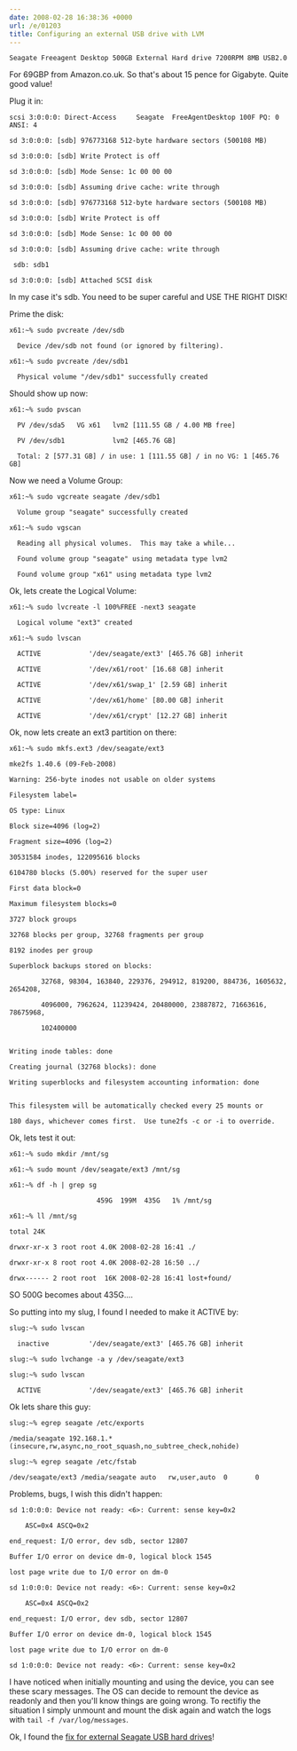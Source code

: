 ```yaml
---
date: 2008-02-28 16:38:36 +0000
url: /e/01203
title: Configuring an external USB drive with LVM
---
```




	Seagate Freeagent Desktop 500GB External Hard drive 7200RPM 8MB USB2.0

For 69GBP from Amazon.co.uk. So that's about 15 pence for Gigabyte. Quite good value!

Plug it in:


	scsi 3:0:0:0: Direct-Access     Seagate  FreeAgentDesktop 100F PQ: 0 ANSI: 4

	sd 3:0:0:0: [sdb] 976773168 512-byte hardware sectors (500108 MB)

	sd 3:0:0:0: [sdb] Write Protect is off

	sd 3:0:0:0: [sdb] Mode Sense: 1c 00 00 00

	sd 3:0:0:0: [sdb] Assuming drive cache: write through

	sd 3:0:0:0: [sdb] 976773168 512-byte hardware sectors (500108 MB)

	sd 3:0:0:0: [sdb] Write Protect is off

	sd 3:0:0:0: [sdb] Mode Sense: 1c 00 00 00

	sd 3:0:0:0: [sdb] Assuming drive cache: write through

	 sdb: sdb1

	sd 3:0:0:0: [sdb] Attached SCSI disk

In my case it's sdb. You need to be super careful and USE THE RIGHT DISK!

Prime the disk:


	x61:~% sudo pvcreate /dev/sdb

	  Device /dev/sdb not found (or ignored by filtering).

	x61:~% sudo pvcreate /dev/sdb1

	  Physical volume "/dev/sdb1" successfully created

Should show up now:


	x61:~% sudo pvscan

	  PV /dev/sda5   VG x61   lvm2 [111.55 GB / 4.00 MB free]

	  PV /dev/sdb1            lvm2 [465.76 GB]

	  Total: 2 [577.31 GB] / in use: 1 [111.55 GB] / in no VG: 1 [465.76 GB]

Now we need a Volume Group:


	x61:~% sudo vgcreate seagate /dev/sdb1

	  Volume group "seagate" successfully created

	x61:~% sudo vgscan

	  Reading all physical volumes.  This may take a while...

	  Found volume group "seagate" using metadata type lvm2

	  Found volume group "x61" using metadata type lvm2

Ok, lets create the Logical Volume:


	x61:~% sudo lvcreate -l 100%FREE -next3 seagate

	  Logical volume "ext3" created

	x61:~% sudo lvscan

	  ACTIVE            '/dev/seagate/ext3' [465.76 GB] inherit

	  ACTIVE            '/dev/x61/root' [16.68 GB] inherit

	  ACTIVE            '/dev/x61/swap_1' [2.59 GB] inherit

	  ACTIVE            '/dev/x61/home' [80.00 GB] inherit

	  ACTIVE            '/dev/x61/crypt' [12.27 GB] inherit

Ok, now lets create an ext3 partition on there:


	x61:~% sudo mkfs.ext3 /dev/seagate/ext3

	mke2fs 1.40.6 (09-Feb-2008)

	Warning: 256-byte inodes not usable on older systems

	Filesystem label=

	OS type: Linux

	Block size=4096 (log=2)

	Fragment size=4096 (log=2)

	30531584 inodes, 122095616 blocks

	6104780 blocks (5.00%) reserved for the super user

	First data block=0

	Maximum filesystem blocks=0

	3727 block groups

	32768 blocks per group, 32768 fragments per group

	8192 inodes per group

	Superblock backups stored on blocks:

			32768, 98304, 163840, 229376, 294912, 819200, 884736, 1605632, 2654208,

			4096000, 7962624, 11239424, 20480000, 23887872, 71663616, 78675968,

			102400000


	Writing inode tables: done

	Creating journal (32768 blocks): done

	Writing superblocks and filesystem accounting information: done


	This filesystem will be automatically checked every 25 mounts or

	180 days, whichever comes first.  Use tune2fs -c or -i to override.

Ok, lets test it out:


	x61:~% sudo mkdir /mnt/sg

	x61:~% sudo mount /dev/seagate/ext3 /mnt/sg

	x61:~% df -h | grep sg

						  459G  199M  435G   1% /mnt/sg

	x61:~% ll /mnt/sg

	total 24K

	drwxr-xr-x 3 root root 4.0K 2008-02-28 16:41 ./

	drwxr-xr-x 8 root root 4.0K 2008-02-28 16:50 ../

	drwx------ 2 root root  16K 2008-02-28 16:41 lost+found/

SO 500G becomes about 435G....


So putting into my slug, I found I needed to make it ACTIVE by:


	slug:~% sudo lvscan

	  inactive          '/dev/seagate/ext3' [465.76 GB] inherit

	slug:~% sudo lvchange -a y /dev/seagate/ext3

	slug:~% sudo lvscan

	  ACTIVE            '/dev/seagate/ext3' [465.76 GB] inherit

Ok lets share this guy:


	slug:~% egrep seagate /etc/exports

	/media/seagate 192.168.1.*(insecure,rw,async,no_root_squash,no_subtree_check,nohide)

	slug:~% egrep seagate /etc/fstab

	/dev/seagate/ext3 /media/seagate auto   rw,user,auto  0       0

Problems, bugs, I wish this didn't happen:


	sd 1:0:0:0: Device not ready: <6>: Current: sense key=0x2

		ASC=0x4 ASCQ=0x2

	end_request: I/O error, dev sdb, sector 12807

	Buffer I/O error on device dm-0, logical block 1545

	lost page write due to I/O error on dm-0

	sd 1:0:0:0: Device not ready: <6>: Current: sense key=0x2

		ASC=0x4 ASCQ=0x2

	end_request: I/O error, dev sdb, sector 12807

	Buffer I/O error on device dm-0, logical block 1545

	lost page write due to I/O error on dm-0

	sd 1:0:0:0: Device not ready: <6>: Current: sense key=0x2

I have noticed when initially mounting and using the device, you can see these
scary messages. The OS can decide to remount the device as readonly and then
you'll know things are going wrong. To rectifiy the situation I simply unmount
and mount the disk again and watch the logs with `tail -f /var/log/messages`.

Ok, I found the [fix for external Seagate USB hard drives](http://www.nslu2-linux.org/wiki/FAQ/DealWithAutoSpinDownOnSeagateFreeAgent)!
